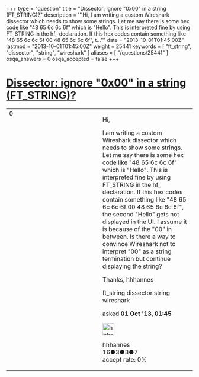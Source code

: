 +++
type = "question"
title = "Dissector: ignore &quot;0x00&quot; in a string (FT_STRING)?"
description = '''Hi, I am writing a custom Wireshark dissector which needs to show some strings. Let me say there is some hex code like &quot;48 65 6c 6c 6f&quot; which is &quot;Hello&quot;. This is interpreted fine by using FT_STRING in the hf_ declaration. If this hex codes contain something like &quot;48 65 6c 6c 6f 00 48 65 6c 6c 6f&quot;, t...'''
date = "2013-10-01T01:45:00Z"
lastmod = "2013-10-01T01:45:00Z"
weight = 25441
keywords = [ "ft_string", "dissector", "string", "wireshark" ]
aliases = [ "/questions/25441" ]
osqa_answers = 0
osqa_accepted = false
+++

<div class="headNormal">

# [Dissector: ignore "0x00" in a string (FT\_STRING)?](/questions/25441/dissector-ignore-0x00-in-a-string-ft_string)

</div>

<div id="main-body">

<div id="askform">

<table id="question-table" style="width:100%;"><colgroup><col style="width: 50%" /><col style="width: 50%" /></colgroup><tbody><tr class="odd"><td style="width: 30px; vertical-align: top"><div class="vote-buttons"><div id="post-25441-score" class="post-score" title="current number of votes">0</div><div id="favorite-count" class="favorite-count"></div></div></td><td><div id="item-right"><div class="question-body"><p>Hi,</p><p>I am writing a custom Wireshark dissector which needs to show some strings. Let me say there is some hex code like "48 65 6c 6c 6f" which is "Hello". This is interpreted fine by using FT_STRING in the hf_ declaration. If this hex codes contain something like "48 65 6c 6c 6f 00 48 65 6c 6c 6f", the second "Hello" gets not displayed in the UI. I assume it is because of the "00" in between. Is there a way to convince Wireshark not to interpret "00" as a string termination but continue displaying the string?</p><p>Thanks, hhhannes</p></div><div id="question-tags" class="tags-container tags">ft_string dissector string wireshark</div><div id="question-controls" class="post-controls"></div><div class="post-update-info-container"><div class="post-update-info post-update-info-user"><p>asked <strong>01 Oct '13, 01:45</strong></p><img src="https://secure.gravatar.com/avatar/d2ad1b223f1bf47ca43b6c37865b7257?s=32&amp;d=identicon&amp;r=g" class="gravatar" width="32" height="32" alt="hhhannes&#39;s gravatar image" /><p>hhhannes<br />
<span class="score" title="16 reputation points">16</span><span title="3 badges"><span class="badge1">●</span><span class="badgecount">3</span></span><span title="3 badges"><span class="silver">●</span><span class="badgecount">3</span></span><span title="7 badges"><span class="bronze">●</span><span class="badgecount">7</span></span><br />
<span class="accept_rate" title="Rate of the user&#39;s accepted answers">accept rate:</span> <span title="hhhannes has no accepted answers">0%</span></p></div></div><div id="comments-container-25441" class="comments-container"></div><div id="comment-tools-25441" class="comment-tools"></div><div class="clear"></div><div id="comment-25441-form-container" class="comment-form-container"></div><div class="clear"></div></div></td></tr></tbody></table>

</div>

</div>

